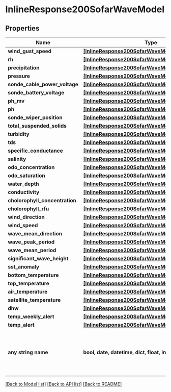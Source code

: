 # InlineResponse200SofarWaveModel


## Properties
Name | Type | Description | Notes
------------ | ------------- | ------------- | -------------
**wind_gust_speed** | [**[InlineResponse200SofarWaveModelWindGustSpeed]**](InlineResponse200SofarWaveModelWindGustSpeed.md) |  | [optional] 
**rh** | [**[InlineResponse200SofarWaveModelWindGustSpeed]**](InlineResponse200SofarWaveModelWindGustSpeed.md) |  | [optional] 
**precipitation** | [**[InlineResponse200SofarWaveModelWindGustSpeed]**](InlineResponse200SofarWaveModelWindGustSpeed.md) |  | [optional] 
**pressure** | [**[InlineResponse200SofarWaveModelWindGustSpeed]**](InlineResponse200SofarWaveModelWindGustSpeed.md) |  | [optional] 
**sonde_cable_power_voltage** | [**[InlineResponse200SofarWaveModelWindGustSpeed]**](InlineResponse200SofarWaveModelWindGustSpeed.md) |  | [optional] 
**sonde_battery_voltage** | [**[InlineResponse200SofarWaveModelWindGustSpeed]**](InlineResponse200SofarWaveModelWindGustSpeed.md) |  | [optional] 
**ph_mv** | [**[InlineResponse200SofarWaveModelWindGustSpeed]**](InlineResponse200SofarWaveModelWindGustSpeed.md) |  | [optional] 
**ph** | [**[InlineResponse200SofarWaveModelWindGustSpeed]**](InlineResponse200SofarWaveModelWindGustSpeed.md) |  | [optional] 
**sonde_wiper_position** | [**[InlineResponse200SofarWaveModelWindGustSpeed]**](InlineResponse200SofarWaveModelWindGustSpeed.md) |  | [optional] 
**total_suspended_solids** | [**[InlineResponse200SofarWaveModelWindGustSpeed]**](InlineResponse200SofarWaveModelWindGustSpeed.md) |  | [optional] 
**turbidity** | [**[InlineResponse200SofarWaveModelWindGustSpeed]**](InlineResponse200SofarWaveModelWindGustSpeed.md) |  | [optional] 
**tds** | [**[InlineResponse200SofarWaveModelWindGustSpeed]**](InlineResponse200SofarWaveModelWindGustSpeed.md) |  | [optional] 
**specific_conductance** | [**[InlineResponse200SofarWaveModelWindGustSpeed]**](InlineResponse200SofarWaveModelWindGustSpeed.md) |  | [optional] 
**salinity** | [**[InlineResponse200SofarWaveModelWindGustSpeed]**](InlineResponse200SofarWaveModelWindGustSpeed.md) |  | [optional] 
**odo_concentration** | [**[InlineResponse200SofarWaveModelWindGustSpeed]**](InlineResponse200SofarWaveModelWindGustSpeed.md) |  | [optional] 
**odo_saturation** | [**[InlineResponse200SofarWaveModelWindGustSpeed]**](InlineResponse200SofarWaveModelWindGustSpeed.md) |  | [optional] 
**water_depth** | [**[InlineResponse200SofarWaveModelWindGustSpeed]**](InlineResponse200SofarWaveModelWindGustSpeed.md) |  | [optional] 
**conductivity** | [**[InlineResponse200SofarWaveModelWindGustSpeed]**](InlineResponse200SofarWaveModelWindGustSpeed.md) |  | [optional] 
**cholorophyll_concentration** | [**[InlineResponse200SofarWaveModelWindGustSpeed]**](InlineResponse200SofarWaveModelWindGustSpeed.md) |  | [optional] 
**cholorophyll_rfu** | [**[InlineResponse200SofarWaveModelWindGustSpeed]**](InlineResponse200SofarWaveModelWindGustSpeed.md) |  | [optional] 
**wind_direction** | [**[InlineResponse200SofarWaveModelWindGustSpeed]**](InlineResponse200SofarWaveModelWindGustSpeed.md) |  | [optional] 
**wind_speed** | [**[InlineResponse200SofarWaveModelWindGustSpeed]**](InlineResponse200SofarWaveModelWindGustSpeed.md) |  | [optional] 
**wave_mean_direction** | [**[InlineResponse200SofarWaveModelWindGustSpeed]**](InlineResponse200SofarWaveModelWindGustSpeed.md) |  | [optional] 
**wave_peak_period** | [**[InlineResponse200SofarWaveModelWindGustSpeed]**](InlineResponse200SofarWaveModelWindGustSpeed.md) |  | [optional] 
**wave_mean_period** | [**[InlineResponse200SofarWaveModelWindGustSpeed]**](InlineResponse200SofarWaveModelWindGustSpeed.md) |  | [optional] 
**significant_wave_height** | [**[InlineResponse200SofarWaveModelWindGustSpeed]**](InlineResponse200SofarWaveModelWindGustSpeed.md) |  | [optional] 
**sst_anomaly** | [**[InlineResponse200SofarWaveModelWindGustSpeed]**](InlineResponse200SofarWaveModelWindGustSpeed.md) |  | [optional] 
**bottom_temperature** | [**[InlineResponse200SofarWaveModelWindGustSpeed]**](InlineResponse200SofarWaveModelWindGustSpeed.md) |  | [optional] 
**top_temperature** | [**[InlineResponse200SofarWaveModelWindGustSpeed]**](InlineResponse200SofarWaveModelWindGustSpeed.md) |  | [optional] 
**air_temperature** | [**[InlineResponse200SofarWaveModelWindGustSpeed]**](InlineResponse200SofarWaveModelWindGustSpeed.md) |  | [optional] 
**satellite_temperature** | [**[InlineResponse200SofarWaveModelWindGustSpeed]**](InlineResponse200SofarWaveModelWindGustSpeed.md) |  | [optional] 
**dhw** | [**[InlineResponse200SofarWaveModelWindGustSpeed]**](InlineResponse200SofarWaveModelWindGustSpeed.md) |  | [optional] 
**temp_weekly_alert** | [**[InlineResponse200SofarWaveModelWindGustSpeed]**](InlineResponse200SofarWaveModelWindGustSpeed.md) |  | [optional] 
**temp_alert** | [**[InlineResponse200SofarWaveModelWindGustSpeed]**](InlineResponse200SofarWaveModelWindGustSpeed.md) |  | [optional] 
**any string name** | **bool, date, datetime, dict, float, int, list, str, none_type** | any string name can be used but the value must be the correct type | [optional]

[[Back to Model list]](../README.md#documentation-for-models) [[Back to API list]](../README.md#documentation-for-api-endpoints) [[Back to README]](../README.md)


